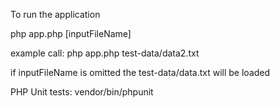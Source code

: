 To run the application

php app.php [inputFileName]

example call:
php app.php test-data/data2.txt

if inputFileName is omitted the test-data/data.txt will be loaded

PHP Unit tests:
vendor/bin/phpunit